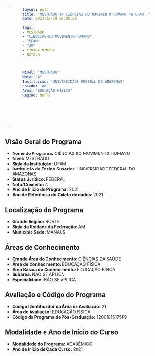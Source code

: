 ```yaml
---
        layout: post
        title: "MESTRADO em CIÊNCIAS DO MOVIMENTO HUMANO na UFAM  "
        date: 2023-12-18 02:05:29
     
        tags:
        - MESTRADO
        - "CIÊNCIAS-DO-MOVIMENTO-HUMANO"
        - "UFAM"
        - "AM"
        - CIDADE:MANAUS
        - NOTA:A
        
       

        Nivel: "MESTRADO"
        Nota: "A"
        Instituicao: "UNIVERSIDADE FEDERAL DO AMAZONAS"
        Estado: "AM"
        Area: "EDUCAÇÃO FÍSICA"
        Regiao: NORTE
        
        
        
        
        
        
---
```

## Visão Geral do Programa
- **Nome do Programa:** CIÊNCIAS DO MOVIMENTO HUMANO
- **Nível:** MESTRADO
- **Sigla da Instituição:** UFAM
- **Instituição de Ensino Superior:** UNIVERSIDADE FEDERAL DO AMAZONAS
- **Status Jurídico:** FEDERAL
- **Nota/Conceito:** A
- **Ano de Início do Programa:** 2021
- **Ano de Referência do Coleta de dados:** 2021

## Localização do Programa
- **Grande Região:** NORTE
- **Sigla da Unidade da Federação:** AM
- **Município Sede:** MANAUS

## Áreas de Conhecimento
- **Grande Área do Conhecimento:** CIÊNCIAS DA SAÚDE
- **Área de Conhecimento:** EDUCAÇÃO FÍSICA
- **Área Básica do Conhecimento:** EDUCAÇÃO FÍSICA
- **Subárea:** NÃO SE APLICA
- **Especialidade:** NÃO SE APLICA

## Avaliação e Código do Programa
- **Código Identificador da Área de Avaliação:** 21
- **Área de Avaliação:** EDUCAÇÃO FÍSICA
- **Código do Programa de Pós-Graduação:** 12001015175P9


## Modalidade e Ano de Início do Curso
- **Modalidade do Programa:** ACADÊMICO
- **Ano de Início de Cada Curso:** 2021
